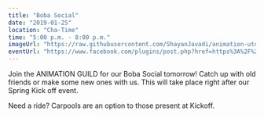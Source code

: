 ```yaml
---
title: "Boba Social"
date: "2019-01-25"
location: "Cha-Time"
time: "5:00 p.m. - 8:00 p.m."
imageUrl: "https://raw.githubusercontent.com/ShayanJavadi/animation-utd/master/assets/images/events/bobasocial(3840x2160).png"
eventUrl: "https://www.facebook.com/plugins/post.php?href=https%3A%2F%2Fwww.facebook.com%2Fanimationutd%2Fposts%2F531060453969254&width=500"
---
```

Join the ANIMATION GUILD for our Boba Social tomorrow! Catch up with old friends or make some new ones with us. This will take place right after our Spring Kick off event.

Need a ride? Carpools are an option to those present at Kickoff.